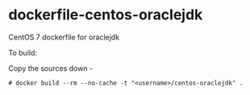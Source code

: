 dockerfile-centos-oraclejdk
========================

CentOS 7 dockerfile for oraclejdk

To build:

Copy the sources down -

	# docker build --rm --no-cache -t "<username>/centos-oraclejdk" .

